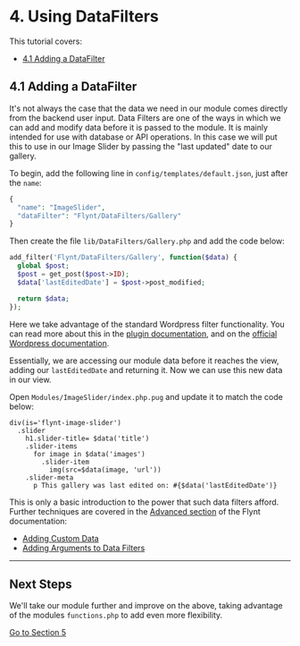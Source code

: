 # 4. Using DataFilters

This tutorial covers:
- [4.1 Adding a DataFilter](#41-adding-a-datafilter)

## 4.1 Adding a DataFilter
It's not always the case that the data we need in our module comes directly from the backend user input. Data Filters are one of the ways in which we can add and modify data before it is passed to the module. It is mainly intended for use with database or API operations. In this case we will put this to use in our Image Slider by passing the "last updated" date to our gallery.

To begin, add the following line in `config/templates/default.json`, just after the `name`:

```php
{
  "name": "ImageSlider",
  "dataFilter": "Flynt/DataFilters/Gallery"
}
```

Then create the file `lib/DataFilters/Gallery.php` and add the code below:

```php
add_filter('Flynt/DataFilters/Gallery', function($data) {
  global $post;
  $post = get_post($post->ID);
  $data['lastEditedDate'] = $post->post_modified;

  return $data;
});
```

Here we take advantage of the standard Wordpress filter functionality. You can read more about this in the [plugin documentation](/add-link), and on the [official Wordpress documentation](https://codex.wordpress.org/Plugin_API#Hooks.2C_Actions_and_Filters).

Essentially, we are accessing our module data before it reaches the view, adding our `lastEditedDate` and returning it. Now we can use this new data in our view.

Open `Modules/ImageSlider/index.php.pug` and update it to match the code below:

```jade
div(is='flynt-image-slider')
  .slider
    h1.slider-title= $data('title')
    .slider-items
      for image in $data('images')
        .slider-item
          img(src=$data(image, 'url'))
    .slider-meta
      p This gallery was last edited on: #{$data('lastEditedDate')}
```

This is only a basic introduction to the power that such data filters afford. Further techniques are covered in the [Advanced section](/add-link) of the Flynt documentation:

* [Adding Custom Data](/add-link)
* [Adding Arguments to Data Filters](/add-link)

---

## Next Steps

We'll take our module further and improve on the above, taking advantage of the modules `functions.php` to add even more flexibility.

<a href="modify-data.md" class="btn btn-primary">Go to Section 5</a>
